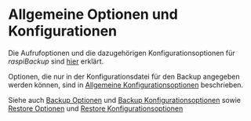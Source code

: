 # Allgemeine Optionen und Konfigurationen

Die Aufrufoptionen und die dazugehörigen Konfigurationsoptionen
für *raspiBackup* sind [hier](backup-options.md) erklärt.

Optionen, die nur in der Konfigurationsdatei für den Backup angegeben
werden können, sind in [Allgemeine Konfigurationsoptionen](general-config-options.md)
beschrieben.

Siehe auch [Backup Optionen](backup-options.md) und [Backup Konfigurationsoptionen](backup-config-options.md)
sowie [Restore Optionen](restore-options.md) und [Restore Konfigurationsoptionen](restore-config-options.md)

[.status]: rft

